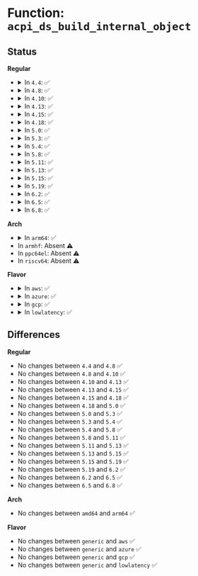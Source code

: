 # Function: <code>acpi_ds_build_internal_object</code>

## Status
<b>Regular</b>
<ul>
<li>
<details>
<summary>In <code>4.4</code>: ✅</summary>

```c
acpi_status acpi_ds_build_internal_object(struct acpi_walk_state *walk_state, union acpi_parse_object *op, union acpi_operand_object **obj_desc_ptr);
```

**Collision:** Unique Static

**Inline:** No

**Transformation:** False

**Instances:**

```
In drivers/acpi/acpica/dsobject.c (ffffffff8148d2ef)
Location: drivers/acpi/acpica/dsobject.c:78
Inline: False
Direct callers:
  - drivers/acpi/acpica/dsobject.c:acpi_ds_build_internal_package_obj
  - drivers/acpi/acpica/dsobject.c:acpi_ds_create_node
```
**Symbols:**

```
ffffffff8148d2ef-ffffffff8148d495: acpi_ds_build_internal_object (STB_LOCAL)
```
</details>
</li>
<li>
<details>
<summary>In <code>4.8</code>: ✅</summary>

```c
acpi_status acpi_ds_build_internal_object(struct acpi_walk_state *walk_state, union acpi_parse_object *op, union acpi_operand_object **obj_desc_ptr);
```

**Collision:** Unique Static

**Inline:** No

**Transformation:** False

**Instances:**

```
In drivers/acpi/acpica/dsobject.c (ffffffff814dc0f0)
Location: drivers/acpi/acpica/dsobject.c:78
Inline: False
Direct callers:
  - drivers/acpi/acpica/dsobject.c:acpi_ds_create_node
  - drivers/acpi/acpica/dsobject.c:acpi_ds_build_internal_package_obj
```
**Symbols:**

```
ffffffff814dc0f0-ffffffff814dc293: acpi_ds_build_internal_object (STB_LOCAL)
```
</details>
</li>
<li>
<details>
<summary>In <code>4.10</code>: ✅</summary>

```c
acpi_status acpi_ds_build_internal_object(struct acpi_walk_state *walk_state, union acpi_parse_object *op, union acpi_operand_object **obj_desc_ptr);
```

**Collision:** Unique Static

**Inline:** No

**Transformation:** False

**Instances:**

```
In drivers/acpi/acpica/dsobject.c (ffffffff814fe9ff)
Location: drivers/acpi/acpica/dsobject.c:78
Inline: False
Direct callers:
  - drivers/acpi/acpica/dsobject.c:acpi_ds_create_node
  - drivers/acpi/acpica/dsobject.c:acpi_ds_build_internal_package_obj
```
**Symbols:**

```
ffffffff814fe9ff-ffffffff814feba2: acpi_ds_build_internal_object (STB_LOCAL)
```
</details>
</li>
<li>
<details>
<summary>In <code>4.13</code>: ✅</summary>

```c
acpi_status acpi_ds_build_internal_object(struct acpi_walk_state *walk_state, union acpi_parse_object *op, union acpi_operand_object **obj_desc_ptr);
```

**Collision:** Unique Static

**Inline:** No

**Transformation:** False

**Instances:**

```
In drivers/acpi/acpica/dsobject.c (ffffffff8150eed6)
Location: drivers/acpi/acpica/dsobject.c:78
Inline: False
Direct callers:
  - drivers/acpi/acpica/dsobject.c:acpi_ds_create_node
  - drivers/acpi/acpica/dsobject.c:acpi_ds_build_internal_package_obj
```
**Symbols:**

```
ffffffff8150eed6-ffffffff8150f079: acpi_ds_build_internal_object (STB_LOCAL)
```
</details>
</li>
<li>
<details>
<summary>In <code>4.15</code>: ✅</summary>

```c
acpi_status acpi_ds_build_internal_object(struct acpi_walk_state *walk_state, union acpi_parse_object *op, union acpi_operand_object **obj_desc_ptr);
```

**Collision:** Unique Global

**Inline:** No

**Transformation:** False

**Instances:**

```
In drivers/acpi/acpica/dsobject.c (ffffffff81554140)
Location: drivers/acpi/acpica/dsobject.c:71
Inline: False
Direct callers:
  - drivers/acpi/acpica/dsobject.c:acpi_ds_create_node
  - drivers/acpi/acpica/dspkginit.c:acpi_ds_build_internal_package_obj
  - drivers/acpi/acpica/dspkginit.c:acpi_ds_build_internal_package_obj
```
**Symbols:**

```
ffffffff81554140-ffffffff81554332: acpi_ds_build_internal_object (STB_GLOBAL)
```
</details>
</li>
<li>
<details>
<summary>In <code>4.18</code>: ✅</summary>

```c
acpi_status acpi_ds_build_internal_object(struct acpi_walk_state *walk_state, union acpi_parse_object *op, union acpi_operand_object **obj_desc_ptr);
```

**Collision:** Unique Global

**Inline:** No

**Transformation:** False

**Instances:**

```
In drivers/acpi/acpica/dsobject.c (ffffffff8158aa8f)
Location: drivers/acpi/acpica/dsobject.c:37
Inline: False
Direct callers:
  - drivers/acpi/acpica/dsobject.c:acpi_ds_create_node
  - drivers/acpi/acpica/dspkginit.c:acpi_ds_build_internal_package_obj
  - drivers/acpi/acpica/dspkginit.c:acpi_ds_build_internal_package_obj
```
**Symbols:**

```
ffffffff8158aa8f-ffffffff8158ac8c: acpi_ds_build_internal_object (STB_GLOBAL)
```
</details>
</li>
<li>
<details>
<summary>In <code>5.0</code>: ✅</summary>

```c
acpi_status acpi_ds_build_internal_object(struct acpi_walk_state *walk_state, union acpi_parse_object *op, union acpi_operand_object **obj_desc_ptr);
```

**Collision:** Unique Global

**Inline:** No

**Transformation:** False

**Instances:**

```
In drivers/acpi/acpica/dsobject.c (ffffffff815a304d)
Location: drivers/acpi/acpica/dsobject.c:36
Inline: False
Direct callers:
  - drivers/acpi/acpica/dsobject.c:acpi_ds_create_node
  - drivers/acpi/acpica/dspkginit.c:acpi_ds_build_internal_package_obj
  - drivers/acpi/acpica/dspkginit.c:acpi_ds_build_internal_package_obj
```
**Symbols:**

```
ffffffff815a304d-ffffffff815a324a: acpi_ds_build_internal_object (STB_GLOBAL)
```
</details>
</li>
<li>
<details>
<summary>In <code>5.3</code>: ✅</summary>

```c
acpi_status acpi_ds_build_internal_object(struct acpi_walk_state *walk_state, union acpi_parse_object *op, union acpi_operand_object **obj_desc_ptr);
```

**Collision:** Unique Global

**Inline:** No

**Transformation:** False

**Instances:**

```
In drivers/acpi/acpica/dsobject.c (ffffffff815d470f)
Location: drivers/acpi/acpica/dsobject.c:36
Inline: False
Direct callers:
  - drivers/acpi/acpica/dsobject.c:acpi_ds_create_node
  - drivers/acpi/acpica/dspkginit.c:acpi_ds_build_internal_package_obj
  - drivers/acpi/acpica/dspkginit.c:acpi_ds_build_internal_package_obj
```
**Symbols:**

```
ffffffff815d470f-ffffffff815d490c: acpi_ds_build_internal_object (STB_GLOBAL)
```
</details>
</li>
<li>
<details>
<summary>In <code>5.4</code>: ✅</summary>

```c
acpi_status acpi_ds_build_internal_object(struct acpi_walk_state *walk_state, union acpi_parse_object *op, union acpi_operand_object **obj_desc_ptr);
```

**Collision:** Unique Global

**Inline:** No

**Transformation:** False

**Instances:**

```
In drivers/acpi/acpica/dsobject.c (ffffffff815f5987)
Location: drivers/acpi/acpica/dsobject.c:36
Inline: False
Direct callers:
  - drivers/acpi/acpica/dsobject.c:acpi_ds_create_node
  - drivers/acpi/acpica/dspkginit.c:acpi_ds_build_internal_package_obj
  - drivers/acpi/acpica/dspkginit.c:acpi_ds_build_internal_package_obj
```
**Symbols:**

```
ffffffff815f5987-ffffffff815f5b84: acpi_ds_build_internal_object (STB_GLOBAL)
```
</details>
</li>
<li>
<details>
<summary>In <code>5.8</code>: ✅</summary>

```c
acpi_status acpi_ds_build_internal_object(struct acpi_walk_state *walk_state, union acpi_parse_object *op, union acpi_operand_object **obj_desc_ptr);
```

**Collision:** Unique Global

**Inline:** No

**Transformation:** False

**Instances:**

```
In drivers/acpi/acpica/dsobject.c (ffffffff816a1a6e)
Location: drivers/acpi/acpica/dsobject.c:36
Inline: False
Direct callers:
  - drivers/acpi/acpica/dsobject.c:acpi_ds_create_node
  - drivers/acpi/acpica/dspkginit.c:acpi_ds_build_internal_package_obj
  - drivers/acpi/acpica/dspkginit.c:acpi_ds_build_internal_package_obj
```
**Symbols:**

```
ffffffff816a1a6e-ffffffff816a1c6b: acpi_ds_build_internal_object (STB_GLOBAL)
```
</details>
</li>
<li>
<details>
<summary>In <code>5.11</code>: ✅</summary>

```c
acpi_status acpi_ds_build_internal_object(struct acpi_walk_state *walk_state, union acpi_parse_object *op, union acpi_operand_object **obj_desc_ptr);
```

**Collision:** Unique Global

**Inline:** No

**Transformation:** False

**Instances:**

```
In drivers/acpi/acpica/dsobject.c (ffffffff816bf275)
Location: drivers/acpi/acpica/dsobject.c:36
Inline: False
Direct callers:
  - drivers/acpi/acpica/dsobject.c:acpi_ds_create_node
  - drivers/acpi/acpica/dspkginit.c:acpi_ds_build_internal_package_obj
  - drivers/acpi/acpica/dspkginit.c:acpi_ds_build_internal_package_obj
```
**Symbols:**

```
ffffffff816bf275-ffffffff816bf472: acpi_ds_build_internal_object (STB_GLOBAL)
```
</details>
</li>
<li>
<details>
<summary>In <code>5.13</code>: ✅</summary>

```c
acpi_status acpi_ds_build_internal_object(struct acpi_walk_state *walk_state, union acpi_parse_object *op, union acpi_operand_object **obj_desc_ptr);
```

**Collision:** Unique Global

**Inline:** No

**Transformation:** False

**Instances:**

```
In drivers/acpi/acpica/dsobject.c (ffffffff816a12f2)
Location: drivers/acpi/acpica/dsobject.c:36
Inline: False
Direct callers:
  - drivers/acpi/acpica/dsobject.c:acpi_ds_create_node
  - drivers/acpi/acpica/dspkginit.c:acpi_ds_build_internal_package_obj
  - drivers/acpi/acpica/dspkginit.c:acpi_ds_build_internal_package_obj
```
**Symbols:**

```
ffffffff816a12f2-ffffffff816a14ef: acpi_ds_build_internal_object (STB_GLOBAL)
```
</details>
</li>
<li>
<details>
<summary>In <code>5.15</code>: ✅</summary>

```c
acpi_status acpi_ds_build_internal_object(struct acpi_walk_state *walk_state, union acpi_parse_object *op, union acpi_operand_object **obj_desc_ptr);
```

**Collision:** Unique Global

**Inline:** No

**Transformation:** False

**Instances:**

```
In drivers/acpi/acpica/dsobject.c (ffffffff81717b46)
Location: drivers/acpi/acpica/dsobject.c:36
Inline: False
Direct callers:
  - drivers/acpi/acpica/dsobject.c:acpi_ds_create_node
  - drivers/acpi/acpica/dspkginit.c:acpi_ds_build_internal_package_obj
  - drivers/acpi/acpica/dspkginit.c:acpi_ds_build_internal_package_obj
```
**Symbols:**

```
ffffffff81717b46-ffffffff81717d43: acpi_ds_build_internal_object (STB_GLOBAL)
```
</details>
</li>
<li>
<details>
<summary>In <code>5.19</code>: ✅</summary>

```c
acpi_status acpi_ds_build_internal_object(struct acpi_walk_state *walk_state, union acpi_parse_object *op, union acpi_operand_object **obj_desc_ptr);
```

**Collision:** Unique Global

**Inline:** No

**Transformation:** False

**Instances:**

```
In drivers/acpi/acpica/dsobject.c (ffffffff8184770a)
Location: drivers/acpi/acpica/dsobject.c:36
Inline: False
Direct callers:
  - drivers/acpi/acpica/dsobject.c:acpi_ds_create_node
  - drivers/acpi/acpica/dspkginit.c:acpi_ds_build_internal_package_obj
  - drivers/acpi/acpica/dspkginit.c:acpi_ds_build_internal_package_obj
```
**Symbols:**

```
ffffffff8184770a-ffffffff81847925: acpi_ds_build_internal_object (STB_GLOBAL)
```
</details>
</li>
<li>
<details>
<summary>In <code>6.2</code>: ✅</summary>

```c
acpi_status acpi_ds_build_internal_object(struct acpi_walk_state *walk_state, union acpi_parse_object *op, union acpi_operand_object **obj_desc_ptr);
```

**Collision:** Unique Global

**Inline:** No

**Transformation:** False

**Instances:**

```
In drivers/acpi/acpica/dsobject.c (ffffffff8197f520)
Location: drivers/acpi/acpica/dsobject.c:36
Inline: False
Direct callers:
  - drivers/acpi/acpica/dsobject.c:acpi_ds_create_node
  - drivers/acpi/acpica/dspkginit.c:acpi_ds_build_internal_package_obj
  - drivers/acpi/acpica/dspkginit.c:acpi_ds_build_internal_package_obj
```
**Symbols:**

```
ffffffff8197f520-ffffffff8197f76e: acpi_ds_build_internal_object (STB_GLOBAL)
```
</details>
</li>
<li>
<details>
<summary>In <code>6.5</code>: ✅</summary>

```c
acpi_status acpi_ds_build_internal_object(struct acpi_walk_state *walk_state, union acpi_parse_object *op, union acpi_operand_object **obj_desc_ptr);
```

**Collision:** Unique Global

**Inline:** No

**Transformation:** False

**Instances:**

```
In drivers/acpi/acpica/dsobject.c (ffffffff819c6010)
Location: drivers/acpi/acpica/dsobject.c:36
Inline: False
Direct callers:
  - drivers/acpi/acpica/dsobject.c:acpi_ds_create_node
  - drivers/acpi/acpica/dspkginit.c:acpi_ds_build_internal_package_obj
  - drivers/acpi/acpica/dspkginit.c:acpi_ds_build_internal_package_obj
```
**Symbols:**

```
ffffffff819c6010-ffffffff819c625e: acpi_ds_build_internal_object (STB_GLOBAL)
```
</details>
</li>
<li>
<details>
<summary>In <code>6.8</code>: ✅</summary>

```c
acpi_status acpi_ds_build_internal_object(struct acpi_walk_state *walk_state, union acpi_parse_object *op, union acpi_operand_object **obj_desc_ptr);
```

**Collision:** Unique Global

**Inline:** No

**Transformation:** False

**Instances:**

```
In drivers/acpi/acpica/dsobject.c (ffffffff81a10a60)
Location: drivers/acpi/acpica/dsobject.c:36
Inline: False
Direct callers:
  - drivers/acpi/acpica/dsobject.c:acpi_ds_create_node
  - drivers/acpi/acpica/dspkginit.c:acpi_ds_build_internal_package_obj
  - drivers/acpi/acpica/dspkginit.c:acpi_ds_build_internal_package_obj
```
**Symbols:**

```
ffffffff81a10a60-ffffffff81a10cae: acpi_ds_build_internal_object (STB_GLOBAL)
```
</details>
</li>
</ul>
<b>Arch</b>
<ul>
<li>
<details>
<summary>In <code>arm64</code>: ✅</summary>

```c
acpi_status acpi_ds_build_internal_object(struct acpi_walk_state *walk_state, union acpi_parse_object *op, union acpi_operand_object **obj_desc_ptr);
```

**Collision:** Unique Global

**Inline:** No

**Transformation:** False

**Instances:**

```
In drivers/acpi/acpica/dsobject.c (ffff80001077ea04)
Location: drivers/acpi/acpica/dsobject.c:36
Inline: False
Direct callers:
  - drivers/acpi/acpica/dsobject.c:acpi_ds_create_node
  - drivers/acpi/acpica/dspkginit.c:acpi_ds_build_internal_package_obj
  - drivers/acpi/acpica/dspkginit.c:acpi_ds_build_internal_package_obj
```
**Symbols:**

```
ffff80001077ea04-ffff80001077eb94: acpi_ds_build_internal_object (STB_GLOBAL)
```
</details>
</li>
<li>
In <code>armhf</code>: Absent ⚠️
</li>
<li>
In <code>ppc64el</code>: Absent ⚠️
</li>
<li>
In <code>riscv64</code>: Absent ⚠️
</li>
</ul>
<b>Flavor</b>
<ul>
<li>
<details>
<summary>In <code>aws</code>: ✅</summary>

```c
acpi_status acpi_ds_build_internal_object(struct acpi_walk_state *walk_state, union acpi_parse_object *op, union acpi_operand_object **obj_desc_ptr);
```

**Collision:** Unique Global

**Inline:** No

**Transformation:** False

**Instances:**

```
In drivers/acpi/acpica/dsobject.c (ffffffff815e261a)
Location: drivers/acpi/acpica/dsobject.c:36
Inline: False
Direct callers:
  - drivers/acpi/acpica/dsobject.c:acpi_ds_create_node
  - drivers/acpi/acpica/dspkginit.c:acpi_ds_build_internal_package_obj
  - drivers/acpi/acpica/dspkginit.c:acpi_ds_build_internal_package_obj
```
**Symbols:**

```
ffffffff815e261a-ffffffff815e2778: acpi_ds_build_internal_object (STB_GLOBAL)
```
</details>
</li>
<li>
<details>
<summary>In <code>azure</code>: ✅</summary>

```c
acpi_status acpi_ds_build_internal_object(struct acpi_walk_state *walk_state, union acpi_parse_object *op, union acpi_operand_object **obj_desc_ptr);
```

**Collision:** Unique Global

**Inline:** No

**Transformation:** False

**Instances:**

```
In drivers/acpi/acpica/dsobject.c (ffffffff815cdc8b)
Location: drivers/acpi/acpica/dsobject.c:36
Inline: False
Direct callers:
  - drivers/acpi/acpica/dsobject.c:acpi_ds_create_node
  - drivers/acpi/acpica/dspkginit.c:acpi_ds_build_internal_package_obj
  - drivers/acpi/acpica/dspkginit.c:acpi_ds_build_internal_package_obj
```
**Symbols:**

```
ffffffff815cdc8b-ffffffff815cdde9: acpi_ds_build_internal_object (STB_GLOBAL)
```
</details>
</li>
<li>
<details>
<summary>In <code>gcp</code>: ✅</summary>

```c
acpi_status acpi_ds_build_internal_object(struct acpi_walk_state *walk_state, union acpi_parse_object *op, union acpi_operand_object **obj_desc_ptr);
```

**Collision:** Unique Global

**Inline:** No

**Transformation:** False

**Instances:**

```
In drivers/acpi/acpica/dsobject.c (ffffffff815e9c67)
Location: drivers/acpi/acpica/dsobject.c:36
Inline: False
Direct callers:
  - drivers/acpi/acpica/dsobject.c:acpi_ds_create_node
  - drivers/acpi/acpica/dspkginit.c:acpi_ds_build_internal_package_obj
  - drivers/acpi/acpica/dspkginit.c:acpi_ds_build_internal_package_obj
```
**Symbols:**

```
ffffffff815e9c67-ffffffff815e9e64: acpi_ds_build_internal_object (STB_GLOBAL)
```
</details>
</li>
<li>
<details>
<summary>In <code>lowlatency</code>: ✅</summary>

```c
acpi_status acpi_ds_build_internal_object(struct acpi_walk_state *walk_state, union acpi_parse_object *op, union acpi_operand_object **obj_desc_ptr);
```

**Collision:** Unique Global

**Inline:** No

**Transformation:** False

**Instances:**

```
In drivers/acpi/acpica/dsobject.c (ffffffff81603b17)
Location: drivers/acpi/acpica/dsobject.c:36
Inline: False
Direct callers:
  - drivers/acpi/acpica/dsobject.c:acpi_ds_create_node
  - drivers/acpi/acpica/dspkginit.c:acpi_ds_build_internal_package_obj
  - drivers/acpi/acpica/dspkginit.c:acpi_ds_build_internal_package_obj
```
**Symbols:**

```
ffffffff81603b17-ffffffff81603d14: acpi_ds_build_internal_object (STB_GLOBAL)
```
</details>
</li>
</ul>

## Differences
<b>Regular</b>
<ul>
<li>
No changes between <code>4.4</code> and <code>4.8</code> ✅
</li>
<li>
No changes between <code>4.8</code> and <code>4.10</code> ✅
</li>
<li>
No changes between <code>4.10</code> and <code>4.13</code> ✅
</li>
<li>
No changes between <code>4.13</code> and <code>4.15</code> ✅
</li>
<li>
No changes between <code>4.15</code> and <code>4.18</code> ✅
</li>
<li>
No changes between <code>4.18</code> and <code>5.0</code> ✅
</li>
<li>
No changes between <code>5.0</code> and <code>5.3</code> ✅
</li>
<li>
No changes between <code>5.3</code> and <code>5.4</code> ✅
</li>
<li>
No changes between <code>5.4</code> and <code>5.8</code> ✅
</li>
<li>
No changes between <code>5.8</code> and <code>5.11</code> ✅
</li>
<li>
No changes between <code>5.11</code> and <code>5.13</code> ✅
</li>
<li>
No changes between <code>5.13</code> and <code>5.15</code> ✅
</li>
<li>
No changes between <code>5.15</code> and <code>5.19</code> ✅
</li>
<li>
No changes between <code>5.19</code> and <code>6.2</code> ✅
</li>
<li>
No changes between <code>6.2</code> and <code>6.5</code> ✅
</li>
<li>
No changes between <code>6.5</code> and <code>6.8</code> ✅
</li>
</ul>
<b>Arch</b>
<ul>
<li>
No changes between <code>amd64</code> and <code>arm64</code> ✅
</li>
</ul>
<b>Flavor</b>
<ul>
<li>
No changes between <code>generic</code> and <code>aws</code> ✅
</li>
<li>
No changes between <code>generic</code> and <code>azure</code> ✅
</li>
<li>
No changes between <code>generic</code> and <code>gcp</code> ✅
</li>
<li>
No changes between <code>generic</code> and <code>lowlatency</code> ✅
</li>
</ul>
